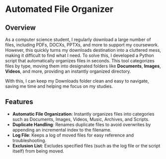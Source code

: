 # Automated File Organizer

## Overview

As a computer science student, I regularly download a large number of files, including PDFs, DOCXs, PPTXs, and more to support my coursework. However, this quickly turns my downloads destination into a cluttered mess, making it difficult to find what I need. To solve this, I developed a Python script that automatically organizes files in seconds. This tool categorizes files by type, moving them into designated folders like **Documents**, **Images**, **Videos**, and more, providing an instantly organized directory.

With this, I can keep my Downloads folder clean and easy to navigate, saving me time and helping me focus on my studies.

## Features

- **Automatic File Organization**: Instantly organizes files into categories such as Documents, Images, Videos, Music, Archives, and Scripts.
- **Duplicate Handling**: Renames duplicate files to avoid overwrites by appending an incremental index to the filename.
- **Log File**: Keeps a log of moved files for easy reference and troubleshooting.
- **Exclusion List**: Excludes specified files (such as the log file or the script itself) from being moved.

